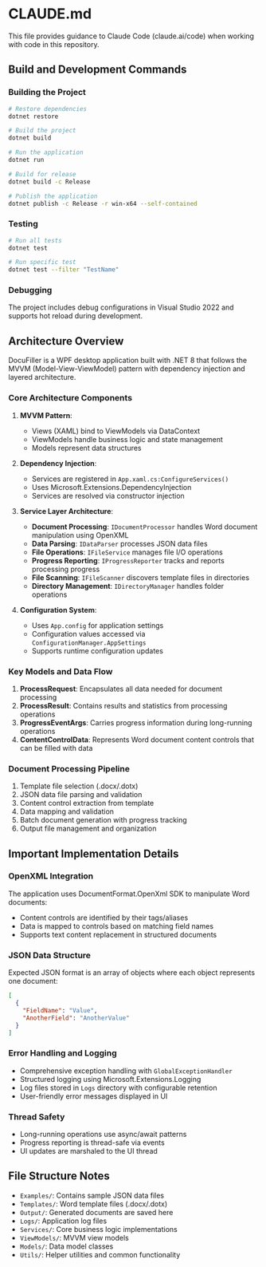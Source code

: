 # CLAUDE.md

This file provides guidance to Claude Code (claude.ai/code) when working with code in this repository.

## Build and Development Commands

### Building the Project
```bash
# Restore dependencies
dotnet restore

# Build the project
dotnet build

# Run the application
dotnet run

# Build for release
dotnet build -c Release

# Publish the application
dotnet publish -c Release -r win-x64 --self-contained
```

### Testing
```bash
# Run all tests
dotnet test

# Run specific test
dotnet test --filter "TestName"
```

### Debugging
The project includes debug configurations in Visual Studio 2022 and supports hot reload during development.

## Architecture Overview

DocuFiller is a WPF desktop application built with .NET 8 that follows the MVVM (Model-View-ViewModel) pattern with dependency injection and layered architecture.

### Core Architecture Components

1. **MVVM Pattern**:
   - Views (XAML) bind to ViewModels via DataContext
   - ViewModels handle business logic and state management
   - Models represent data structures

2. **Dependency Injection**:
   - Services are registered in `App.xaml.cs:ConfigureServices()`
   - Uses Microsoft.Extensions.DependencyInjection
   - Services are resolved via constructor injection

3. **Service Layer Architecture**:
   - **Document Processing**: `IDocumentProcessor` handles Word document manipulation using OpenXML
   - **Data Parsing**: `IDataParser` processes JSON data files
   - **File Operations**: `IFileService` manages file I/O operations
   - **Progress Reporting**: `IProgressReporter` tracks and reports processing progress
   - **File Scanning**: `IFileScanner` discovers template files in directories
   - **Directory Management**: `IDirectoryManager` handles folder operations

4. **Configuration System**:
   - Uses `App.config` for application settings
   - Configuration values accessed via `ConfigurationManager.AppSettings`
   - Supports runtime configuration updates

### Key Models and Data Flow

1. **ProcessRequest**: Encapsulates all data needed for document processing
2. **ProcessResult**: Contains results and statistics from processing operations
3. **ProgressEventArgs**: Carries progress information during long-running operations
4. **ContentControlData**: Represents Word document content controls that can be filled with data

### Document Processing Pipeline

1. Template file selection (.docx/.dotx)
2. JSON data file parsing and validation
3. Content control extraction from template
4. Data mapping and validation
5. Batch document generation with progress tracking
6. Output file management and organization

## Important Implementation Details

### OpenXML Integration
The application uses DocumentFormat.OpenXml SDK to manipulate Word documents:
- Content controls are identified by their tags/aliases
- Data is mapped to controls based on matching field names
- Supports text content replacement in structured documents

### JSON Data Structure
Expected JSON format is an array of objects where each object represents one document:
```json
[
  {
    "FieldName": "Value",
    "AnotherField": "AnotherValue"
  }
]
```

### Error Handling and Logging
- Comprehensive exception handling with `GlobalExceptionHandler`
- Structured logging using Microsoft.Extensions.Logging
- Log files stored in `Logs` directory with configurable retention
- User-friendly error messages displayed in UI

### Thread Safety
- Long-running operations use async/await patterns
- Progress reporting is thread-safe via events
- UI updates are marshaled to the UI thread

## File Structure Notes

- `Examples/`: Contains sample JSON data files
- `Templates/`: Word template files (.docx/.dotx)
- `Output/`: Generated documents are saved here
- `Logs/`: Application log files
- `Services/`: Core business logic implementations
- `ViewModels/`: MVVM view models
- `Models/`: Data model classes
- `Utils/`: Helper utilities and common functionality